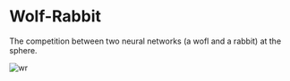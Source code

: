 # Wolf-Rabbit
The competition between two neural networks (a wofl and a rabbit) at the sphere. 


![wr](https://user-images.githubusercontent.com/73900267/98024297-1c4dce00-1dd6-11eb-8a18-9e3db4ef6671.jpg)

